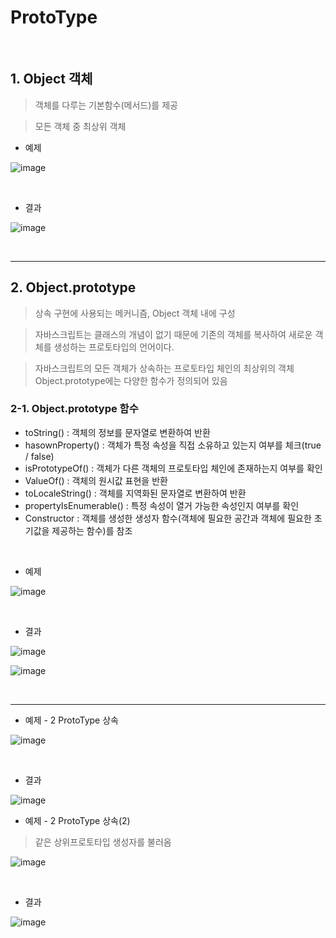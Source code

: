 # ProtoType <br>

<br>

## 1. Object 객체 <br>

> 객체를 다루는 기본함수(메서드)를 제공 <br>

> 모든 객체 중 최상위 객체 <br>

* 예제 <br>

![image](https://github.com/jiyoung79/StudyFiles/assets/155033243/9b4e2383-9f24-463a-9703-7bed13110982)

<br>

* 결과 <br>

![image](https://github.com/jiyoung79/StudyFiles/assets/155033243/fdf9c7b2-1301-4949-a26d-668fbf052c93)

<br>
<hr>

## 2. Object.prototype <br>

> 상속 구현에 사용되는 메커니즘, Object 객체 내에 구성 <br>

> 자바스크립트는 클래스의 개념이 없기 때문에 기존의 객체를 복사하여 새로운 객체를 생성하는 프로토타입의 언어이다. <br>

> 자바스크립트의 모든 객체가 상속하는 프로토타입 체인의 최상위의 객체 <br>
> Object.prototype에는 다양한 함수가 정의되어 있음 <br>

### 2-1. Object.prototype 함수 <br>

* toString() : 객체의 정보를 문자열로 변환하여 반환 <br>
* hasownProperty() : 객체가 특정 속성을 직접 소유하고 있는지 여부를 체크(true / false) <br>
* isPrototypeOf() : 객체가 다른 객체의 프로토타입 체인에 존재하는지 여부를 확인 <br>
* ValueOf() : 객체의 원시값 표현을 반환 <br>
* toLocaleString() : 객체를 지역화된 문자열로 변환하여 반환 <br>
* propertyIsEnumerable() : 특정 속성이 열거 가능한 속성인지 여부를 확인 <br>
* Constructor : 객체를 생성한 생성자 함수(객체에 필요한 공간과 객체에 필요한 초기값을 제공하는 함수)를 참조 <br>

<br>

* 예제 <br>

![image](https://github.com/jiyoung79/StudyFiles/assets/155033243/e98ff5cc-eabb-4edf-82c2-0e137f5d51e3)

<br>

* 결과 <br>

![image](https://github.com/jiyoung79/StudyFiles/assets/155033243/1aa77d01-225b-4c1a-88aa-18cc9eed4583)

![image](https://github.com/jiyoung79/StudyFiles/assets/155033243/900c776e-d93d-4b6c-aad7-9cb12248e627)

<br>
<hr>

* 예제 - 2 ProtoType 상속 <br>

![image](https://github.com/jiyoung79/StudyFiles/assets/155033243/c112d60f-ea50-4114-9273-f73ee9f348a0)

<br>

* 결과 <br>

![image](https://github.com/jiyoung79/StudyFiles/assets/155033243/254a1dac-6c9e-4b32-b72a-07b0c83843e8)

* 예제 - 2 ProtoType 상속(2) <br>

> 같은 상위프로토타입 생성자를 불러옴

![image](https://github.com/jiyoung79/StudyFiles/assets/155033243/18c32def-778a-4d78-9993-a476d6511111)

<br>

* 결과 <br>

![image](https://github.com/jiyoung79/StudyFiles/assets/155033243/d441bcb4-929b-4866-a6eb-089631a6d62e)






















